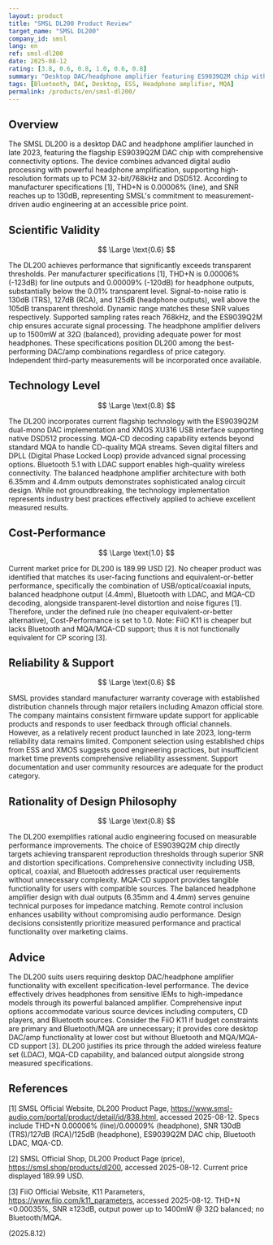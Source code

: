 ```yaml
---
layout: product
title: "SMSL DL200 Product Review"
target_name: "SMSL DL200"
company_id: smsl
lang: en
ref: smsl-dl200
date: 2025-08-12
rating: [3.8, 0.6, 0.8, 1.0, 0.6, 0.8]
summary: "Desktop DAC/headphone amplifier featuring ES9039Q2M chip with excellent performance by specification and comprehensive connectivity, offering strong value at 189.99 USD"
tags: [Bluetooth, DAC, Desktop, ESS, Headphone amplifier, MQA]
permalink: /products/en/smsl-dl200/
---
```

## Overview

The SMSL DL200 is a desktop DAC and headphone amplifier launched in late 2023, featuring the flagship ES9039Q2M DAC chip with comprehensive connectivity options. The device combines advanced digital audio processing with powerful headphone amplification, supporting high-resolution formats up to PCM 32-bit/768kHz and DSD512. According to manufacturer specifications [1], THD+N is 0.00006% (line), and SNR reaches up to 130dB, representing SMSL's commitment to measurement-driven audio engineering at an accessible price point.

## Scientific Validity

$$ \Large \text{0.6} $$

The DL200 achieves performance that significantly exceeds transparent thresholds. Per manufacturer specifications [1], THD+N is 0.00006% (-123dB) for line outputs and 0.00009% (-120dB) for headphone outputs, substantially below the 0.01% transparent level. Signal-to-noise ratio is 130dB (TRS), 127dB (RCA), and 125dB (headphone outputs), well above the 105dB transparent threshold. Dynamic range matches these SNR values respectively. Supported sampling rates reach 768kHz, and the ES9039Q2M chip ensures accurate signal processing. The headphone amplifier delivers up to 1500mW at 32Ω (balanced), providing adequate power for most headphones. These specifications position DL200 among the best-performing DAC/amp combinations regardless of price category. Independent third-party measurements will be incorporated once available.

## Technology Level

$$ \Large \text{0.8} $$

The DL200 incorporates current flagship technology with the ES9039Q2M dual-mono DAC implementation and XMOS XU316 USB interface supporting native DSD512 processing. MQA-CD decoding capability extends beyond standard MQA to handle CD-quality MQA streams. Seven digital filters and DPLL (Digital Phase Locked Loop) provide advanced signal processing options. Bluetooth 5.1 with LDAC support enables high-quality wireless connectivity. The balanced headphone amplifier architecture with both 6.35mm and 4.4mm outputs demonstrates sophisticated analog circuit design. While not groundbreaking, the technology implementation represents industry best practices effectively applied to achieve excellent measured results.

## Cost-Performance

$$ \Large \text{1.0} $$

Current market price for DL200 is 189.99 USD [2]. No cheaper product was identified that matches its user-facing functions and equivalent-or-better performance, specifically the combination of USB/optical/coaxial inputs, balanced headphone output (4.4mm), Bluetooth with LDAC, and MQA-CD decoding, alongside transparent-level distortion and noise figures [1]. Therefore, under the defined rule (no cheaper equivalent-or-better alternative), Cost-Performance is set to 1.0. Note: FiiO K11 is cheaper but lacks Bluetooth and MQA/MQA-CD support; thus it is not functionally equivalent for CP scoring [3].

## Reliability & Support

$$ \Large \text{0.6} $$

SMSL provides standard manufacturer warranty coverage with established distribution channels through major retailers including Amazon official store. The company maintains consistent firmware update support for applicable products and responds to user feedback through official channels. However, as a relatively recent product launched in late 2023, long-term reliability data remains limited. Component selection using established chips from ESS and XMOS suggests good engineering practices, but insufficient market time prevents comprehensive reliability assessment. Support documentation and user community resources are adequate for the product category.

## Rationality of Design Philosophy

$$ \Large \text{0.8} $$

The DL200 exemplifies rational audio engineering focused on measurable performance improvements. The choice of ES9039Q2M chip directly targets achieving transparent reproduction thresholds through superior SNR and distortion specifications. Comprehensive connectivity including USB, optical, coaxial, and Bluetooth addresses practical user requirements without unnecessary complexity. MQA-CD support provides tangible functionality for users with compatible sources. The balanced headphone amplifier design with dual outputs (6.35mm and 4.4mm) serves genuine technical purposes for impedance matching. Remote control inclusion enhances usability without compromising audio performance. Design decisions consistently prioritize measured performance and practical functionality over marketing claims.

## Advice

The DL200 suits users requiring desktop DAC/headphone amplifier functionality with excellent specification-level performance. The device effectively drives headphones from sensitive IEMs to high-impedance models through its powerful balanced amplifier. Comprehensive input options accommodate various source devices including computers, CD players, and Bluetooth sources. Consider the FiiO K11 if budget constraints are primary and Bluetooth/MQA are unnecessary; it provides core desktop DAC/amp functionality at lower cost but without Bluetooth and MQA/MQA-CD support [3]. DL200 justifies its price through the added wireless feature set (LDAC), MQA-CD capability, and balanced output alongside strong measured specifications.

## References

[1] SMSL Official Website, DL200 Product Page, https://www.smsl-audio.com/portal/product/detail/id/838.html, accessed 2025-08-12. Specs include THD+N 0.00006% (line)/0.00009% (headphone), SNR 130dB (TRS)/127dB (RCA)/125dB (headphone), ES9039Q2M DAC chip, Bluetooth LDAC, MQA-CD.

[2] SMSL Official Shop, DL200 Product Page (price), https://smsl.shop/products/dl200, accessed 2025-08-12. Current price displayed 189.99 USD.

[3] FiiO Official Website, K11 Parameters, https://www.fiio.com/k11_parameters, accessed 2025-08-12. THD+N <0.00035%, SNR ≥123dB, output power up to 1400mW @ 32Ω balanced; no Bluetooth/MQA.

(2025.8.12)